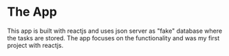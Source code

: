 # The App

This app is built with reactjs and uses json server as "fake" database where the tasks are stored. The app focuses on the functionality and was my first project with reactjs.
